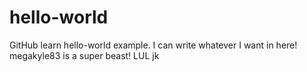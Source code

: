 # hello-world
GitHub learn hello-world example.
I can write whatever I want in here!
megakyle83 is a super beast!
LUL jk
